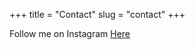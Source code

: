 +++
title = "Contact"
slug = "contact"
+++

Follow me on Instagram [Here](https://www.instagram.com/i___am___jeevan/)

